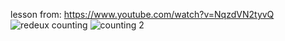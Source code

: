 lesson from: https://www.youtube.com/watch?v=NqzdVN2tyvQ
![redeux counting](https://user-images.githubusercontent.com/90575401/188381520-79970778-854f-4a1c-8df5-a40b65d2b315.png)
![counting 2](https://user-images.githubusercontent.com/90575401/188381528-2578501a-e42f-4f2c-9e6f-5e5f16265d84.png)
